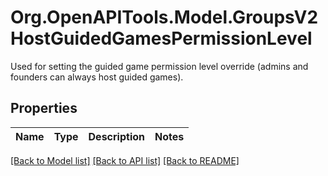 # Org.OpenAPITools.Model.GroupsV2HostGuidedGamesPermissionLevel
Used for setting the guided game permission level override (admins and founders can always host guided games).

## Properties

Name | Type | Description | Notes
------------ | ------------- | ------------- | -------------

[[Back to Model list]](../README.md#documentation-for-models) [[Back to API list]](../README.md#documentation-for-api-endpoints) [[Back to README]](../README.md)

